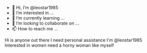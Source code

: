 - 👋 Hi, I’m @leostar1985
- 👀 I’m interested in ...
- 🌱 I’m currently learning ...
- 💞️ I’m looking to collaborate on ...
- 📫 How to reach me ...

<!---
leostar1985/leostar1985 is a ✨ special ✨ repository because its `README.md` (this file) appears on your GitHub profile.
You can click the Preview link to take a look at your changes.
--->
Hi is anyone out there I need personal assistance
I'm @leostar1985 
Interested in women need a horny woman like myself

